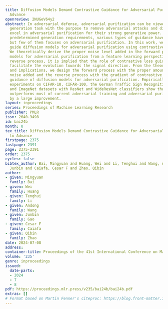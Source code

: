 ```yaml
---
title: Diffusion Models Demand Contrastive Guidance for Adversarial Purification to
  Advance
openreview: 2NUGeV64y2
abstract: In adversarial defense, adversarial purification can be viewed as a special
  generation task with the purpose to remove adversarial attacks and diffusion models
  excel in adversarial purification for their strong generative power. With different
  predetermined generation requirements, various types of guidance have been proposed,
  but few of them focuses on adversarial purification. In this work, we propose to
  guide diffusion models for adversarial purification using contrastive guidance.
  We theoretically derive the proper noise level added in the forward process diffusion
  models for adversarial purification from a feature learning perspective. For the
  reverse process, it is implied that the role of contrastive loss guidance is to
  facilitate the evolution towards the signal direction. From the theoretical findings
  and implications, we design the forward process with the proper amount of Gaussian
  noise added and the reverse process with the gradient of contrastive loss as the
  guidance of diffusion models for adversarial purification. Empirically, extensive
  experiments on CIFAR-10, CIFAR-100, the German Traffic Sign Recognition Benchmark
  and ImageNet datasets with ResNet and WideResNet classifiers show that our method
  outperforms most of current adversarial training and adversarial purification methods
  by a large improvement.
layout: inproceedings
series: Proceedings of Machine Learning Research
publisher: PMLR
issn: 2640-3498
id: bai24b
month: 0
tex_title: Diffusion Models Demand Contrastive Guidance for Adversarial Purification
  to Advance
firstpage: 2375
lastpage: 2391
page: 2375-2391
order: 2375
cycles: false
bibtex_author: Bai, Mingyuan and Huang, Wei and Li, Tenghui and Wang, Andong and Gao,
  Junbin and Caiafa, Cesar F and Zhao, Qibin
author:
- given: Mingyuan
  family: Bai
- given: Wei
  family: Huang
- given: Tenghui
  family: Li
- given: Andong
  family: Wang
- given: Junbin
  family: Gao
- given: Cesar F
  family: Caiafa
- given: Qibin
  family: Zhao
date: 2024-07-08
address:
container-title: Proceedings of the 41st International Conference on Machine Learning
volume: '235'
genre: inproceedings
issued:
  date-parts:
  - 2024
  - 7
  - 8
pdf: https://proceedings.mlr.press/v235/bai24b/bai24b.pdf
extras: []
# Format based on Martin Fenner's citeproc: https://blog.front-matter.io/posts/citeproc-yaml-for-bibliographies/
---
```

